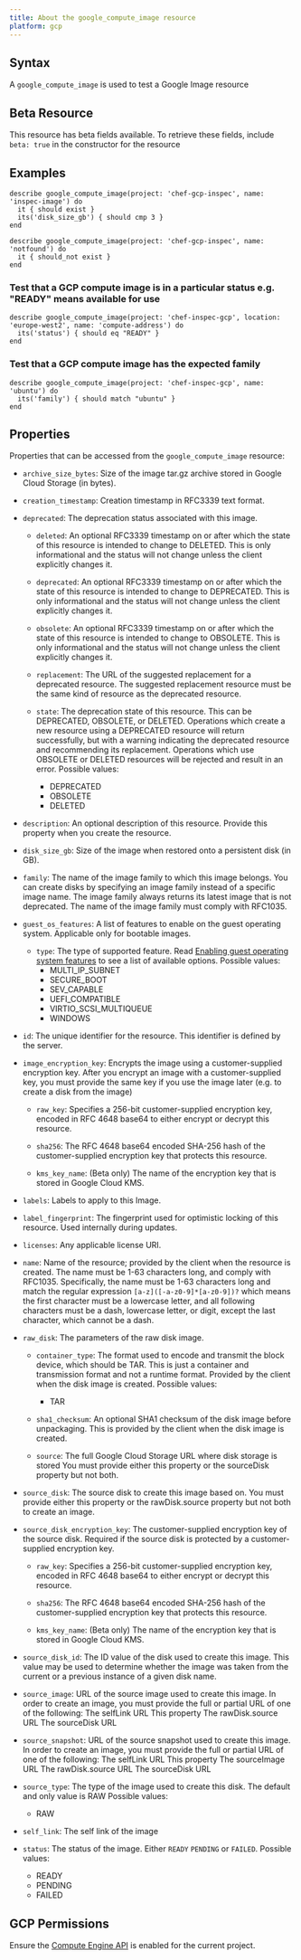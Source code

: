 ```yaml
---
title: About the google_compute_image resource
platform: gcp
---
```


## Syntax
A `google_compute_image` is used to test a Google Image resource


## Beta Resource
This resource has beta fields available. To retrieve these fields, include `beta: true` in the constructor for the resource

## Examples
```
describe google_compute_image(project: 'chef-gcp-inspec', name: 'inspec-image') do
  it { should exist }
  its('disk_size_gb') { should cmp 3 }
end

describe google_compute_image(project: 'chef-gcp-inspec', name: 'notfound') do
  it { should_not exist }
end
```

### Test that a GCP compute image is in a particular status e.g. "READY" means available for use

    describe google_compute_image(project: 'chef-inspec-gcp', location: 'europe-west2', name: 'compute-address') do
      its('status') { should eq "READY" }
    end

### Test that a GCP compute image has the expected family

    describe google_compute_image(project: 'chef-inspec-gcp', name: 'ubuntu') do
      its('family') { should match "ubuntu" }
    end

## Properties
Properties that can be accessed from the `google_compute_image` resource:


  * `archive_size_bytes`: Size of the image tar.gz archive stored in Google Cloud Storage (in bytes).

  * `creation_timestamp`: Creation timestamp in RFC3339 text format.

  * `deprecated`: The deprecation status associated with this image.

    * `deleted`: An optional RFC3339 timestamp on or after which the state of this resource is intended to change to DELETED. This is only informational and the status will not change unless the client explicitly changes it.

    * `deprecated`: An optional RFC3339 timestamp on or after which the state of this resource is intended to change to DEPRECATED. This is only informational and the status will not change unless the client explicitly changes it.

    * `obsolete`: An optional RFC3339 timestamp on or after which the state of this resource is intended to change to OBSOLETE. This is only informational and the status will not change unless the client explicitly changes it.

    * `replacement`: The URL of the suggested replacement for a deprecated resource. The suggested replacement resource must be the same kind of resource as the deprecated resource.

    * `state`: The deprecation state of this resource. This can be DEPRECATED, OBSOLETE, or DELETED. Operations which create a new resource using a DEPRECATED resource will return successfully, but with a warning indicating the deprecated resource and recommending its replacement. Operations which use OBSOLETE or DELETED resources will be rejected and result in an error.
    Possible values:
      * DEPRECATED
      * OBSOLETE
      * DELETED

  * `description`: An optional description of this resource. Provide this property when you create the resource.

  * `disk_size_gb`: Size of the image when restored onto a persistent disk (in GB).

  * `family`: The name of the image family to which this image belongs. You can create disks by specifying an image family instead of a specific image name. The image family always returns its latest image that is not deprecated. The name of the image family must comply with RFC1035.

  * `guest_os_features`: A list of features to enable on the guest operating system. Applicable only for bootable images.

    * `type`: The type of supported feature. Read [Enabling guest operating system features](https://cloud.google.com/compute/docs/images/create-delete-deprecate-private-images#guest-os-features) to see a list of available options.
    Possible values:
      * MULTI_IP_SUBNET
      * SECURE_BOOT
      * SEV_CAPABLE
      * UEFI_COMPATIBLE
      * VIRTIO_SCSI_MULTIQUEUE
      * WINDOWS

  * `id`: The unique identifier for the resource. This identifier is defined by the server.

  * `image_encryption_key`: Encrypts the image using a customer-supplied encryption key.  After you encrypt an image with a customer-supplied key, you must provide the same key if you use the image later (e.g. to create a disk from the image)

    * `raw_key`: Specifies a 256-bit customer-supplied encryption key, encoded in RFC 4648 base64 to either encrypt or decrypt this resource.

    * `sha256`: The RFC 4648 base64 encoded SHA-256 hash of the customer-supplied encryption key that protects this resource.

    * `kms_key_name`: (Beta only) The name of the encryption key that is stored in Google Cloud KMS.

  * `labels`: Labels to apply to this Image.

  * `label_fingerprint`: The fingerprint used for optimistic locking of this resource. Used internally during updates.

  * `licenses`: Any applicable license URI.

  * `name`: Name of the resource; provided by the client when the resource is created. The name must be 1-63 characters long, and comply with RFC1035. Specifically, the name must be 1-63 characters long and match the regular expression `[a-z]([-a-z0-9]*[a-z0-9])?` which means the first character must be a lowercase letter, and all following characters must be a dash, lowercase letter, or digit, except the last character, which cannot be a dash.

  * `raw_disk`: The parameters of the raw disk image.

    * `container_type`: The format used to encode and transmit the block device, which should be TAR. This is just a container and transmission format and not a runtime format. Provided by the client when the disk image is created.
    Possible values:
      * TAR

    * `sha1_checksum`: An optional SHA1 checksum of the disk image before unpackaging. This is provided by the client when the disk image is created.

    * `source`: The full Google Cloud Storage URL where disk storage is stored You must provide either this property or the sourceDisk property but not both.

  * `source_disk`: The source disk to create this image based on. You must provide either this property or the rawDisk.source property but not both to create an image.

  * `source_disk_encryption_key`: The customer-supplied encryption key of the source disk. Required if the source disk is protected by a customer-supplied encryption key.

    * `raw_key`: Specifies a 256-bit customer-supplied encryption key, encoded in RFC 4648 base64 to either encrypt or decrypt this resource.

    * `sha256`: The RFC 4648 base64 encoded SHA-256 hash of the customer-supplied encryption key that protects this resource.

    * `kms_key_name`: (Beta only) The name of the encryption key that is stored in Google Cloud KMS.

  * `source_disk_id`: The ID value of the disk used to create this image. This value may be used to determine whether the image was taken from the current or a previous instance of a given disk name.

  * `source_image`: URL of the source image used to create this image. In order to create an image, you must provide the full or partial URL of one of the following:  The selfLink URL This property The rawDisk.source URL The sourceDisk URL

  * `source_snapshot`: URL of the source snapshot used to create this image.  In order to create an image, you must provide the full or partial URL of one of the following:  The selfLink URL This property The sourceImage URL The rawDisk.source URL The sourceDisk URL

  * `source_type`: The type of the image used to create this disk. The default and only value is RAW
  Possible values:
    * RAW

  * `self_link`: The self link of the image

  * `status`: The status of the image. Either `READY` `PENDING` or `FAILED`.
  Possible values:
    * READY
    * PENDING
    * FAILED


## GCP Permissions

Ensure the [Compute Engine API](https://console.cloud.google.com/apis/library/compute.googleapis.com/) is enabled for the current project.
